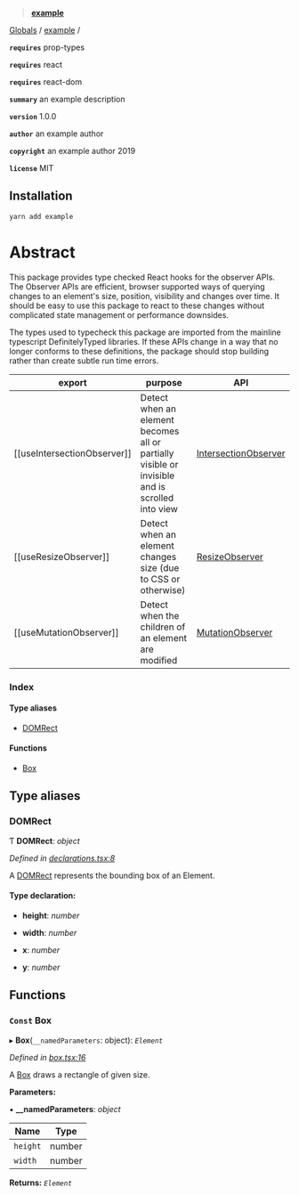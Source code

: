 > **[example](README.md)**

[Globals]() / [example](README.md) /

**`requires`** prop-types

**`requires`** react

**`requires`** react-dom

**`summary`** an example description

**`version`** 1.0.0

**`author`** an example author

**`copyright`** an example author 2019

**`license`** MIT
## Installation

```bash
yarn add example
```
# Abstract
This package provides type checked React hooks for the observer APIs. The Observer APIs are efficient, browser supported ways
of querying changes to an element's size, position, visibility and changes over time. It should be easy to
use this package to react to these changes without complicated state management or performance downsides.

The types used to typecheck this package are imported from the mainline typescript DefinitelyTyped libraries.
If these APIs change in a way that no longer conforms to these definitions, the package should stop building
rather than create subtle run time errors.

| export | purpose | API  |
|--------|---------|------|
| [[useIntersectionObserver]] | Detect when an element becomes all or partially visible or invisible and is scrolled into view | [IntersectionObserver][mdn: IntersectionObserver] |
| [[useResizeObserver]] | Detect when an element changes size (due to CSS or otherwise) | [ResizeObserver][mdn: ResizeObserver] |
| [[useMutationObserver]] | Detect when the children of an element are modified | [MutationObserver][mdn: MutationObserver] |

[mdn: IntersectionObserver]: https://developer.mozilla.org/en-US/docs/Web/API/Intersection_Observer_API "Mozilla Developer Network: IntersectionObserver"
[mdn: MutationObserver]: https://developer.mozilla.org/en-US/docs/Web/API/MutationObserver "Mozilla Developer Network: MutationObserver"
[mdn: ResizeObserver]: https://developer.mozilla.org/en-US/docs/Web/API/ResizeObserver "Mozilla Developer Network: ResizeObserver"

### Index

#### Type aliases

* [DOMRect](README.md#domrect)

#### Functions

* [Box](README.md#const-box)

## Type aliases

###  DOMRect

Ƭ **DOMRect**: *object*

*Defined in [declarations.tsx:8](https://github.com/Zemnmez/create-react-app-z-template/blob/8c0b9f0/src/declarations.tsx#L8)*

A [DOMRect](README.md#domrect) represents the bounding box of an Element.

#### Type declaration:

* **height**: *number*

* **width**: *number*

* **x**: *number*

* **y**: *number*

## Functions

### `Const` Box

▸ **Box**(`__namedParameters`: object): *`Element`*

*Defined in [box.tsx:16](https://github.com/Zemnmez/create-react-app-z-template/blob/8c0b9f0/src/box.tsx#L16)*

A [Box](README.md#const-box) draws a rectangle of given size.

**Parameters:**

▪ **__namedParameters**: *object*

Name | Type |
------ | ------ |
`height` | number |
`width` | number |

**Returns:** *`Element`*